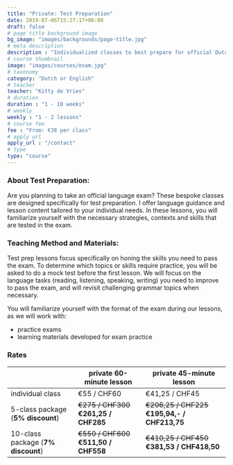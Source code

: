 ```yaml
---
title: "Private: Test Preparation"
date: 2019-07-06T15:27:17+06:00
draft: false
# page title background image
bg_image: "images/backgrounds/page-title.jpg"
# meta description
description : "Individualized classes to best prepare for official Dutch or English exams."
# course thumbnail
image: "images/courses/exam.jpg"
# taxonomy
category: "Dutch or English"
# teacher
teacher: "Kitty de Vries"
# duration
duration : "1 - 10 weeks"
# weekly
weekly : "1 - 2 lessons"
# course fee
fee : "From: €38 per class"
# apply url
apply_url : "/contact"
# type
type: "course"
---
```



### About Test Preparation:
Are you planning to take an official language exam? These bespoke classes are designed specifically for test preparation. I offer language guidance and lesson content tailored to your individual needs. In these lessons, you will familiarize yourself with the necessary strategies, contexts and skills that are tested in the exam.

### Teaching Method and Materials:
Test prep lessons focus specifically on honing the skills you need to pass the exam. To determine which topics or skills require practice, you will be asked to do a mock test before the first lesson. We will focus on the language tasks (reading, listening, speaking, writing) you need to improve to pass the exam, and will revisit challenging grammar topics when necessary. 

You will familiarize yourself with the format of the exam during our lessons, as we will work with:
- practice exams  
- learning materials developed for exam practice

</p>

### Rates

| |private 60-minute lesson| private 45-minute lesson |
|---|---|---|
|  individual class | €55 / CHF60 | €41,25 / CHF45|
|  5-class package (__5% discount__) | ~~€275 / CHF300~~ __€261,25 / CHF285__ | ~~€206,25 / CHF225~~ __€195,94,- / CHF213,75__|
|  10-class package (__7% discount__) | ~~€550 / CHF600~~ __€511,50 / CHF558__ | ~~€410,25 / CHF450~~ __€381,53 / CHF418,50__|
